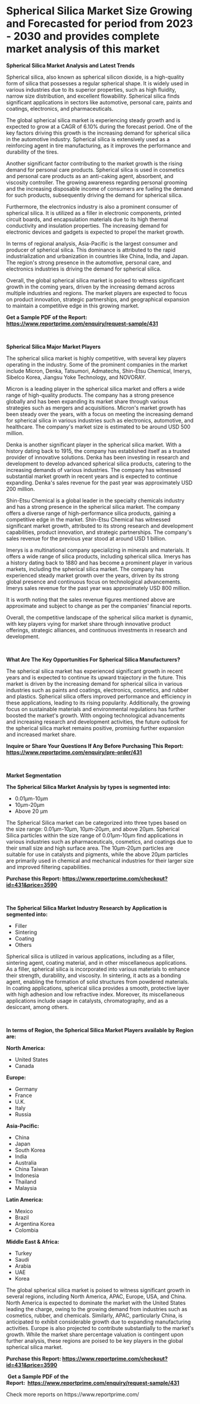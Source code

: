 <p><h1>Spherical Silica Market Size Growing and Forecasted for period from 2023 - 2030 and provides complete market analysis of this market</h1></p><p><strong>Spherical Silica Market Analysis and Latest Trends</strong></p>
<p><p>Spherical silica, also known as spherical silicon dioxide, is a high-quality form of silica that possesses a regular spherical shape. It is widely used in various industries due to its superior properties, such as high fluidity, narrow size distribution, and excellent flowability. Spherical silica finds significant applications in sectors like automotive, personal care, paints and coatings, electronics, and pharmaceuticals.</p><p>The global spherical silica market is experiencing steady growth and is expected to grow at a CAGR of 6.10% during the forecast period. One of the key factors driving this growth is the increasing demand for spherical silica in the automotive industry. Spherical silica is extensively used as a reinforcing agent in tire manufacturing, as it improves the performance and durability of the tires.</p><p>Another significant factor contributing to the market growth is the rising demand for personal care products. Spherical silica is used in cosmetics and personal care products as an anti-caking agent, absorbent, and viscosity controller. The growing awareness regarding personal grooming and the increasing disposable income of consumers are fueling the demand for such products, subsequently driving the demand for spherical silica.</p><p>Furthermore, the electronics industry is also a prominent consumer of spherical silica. It is utilized as a filler in electronic components, printed circuit boards, and encapsulation materials due to its high thermal conductivity and insulation properties. The increasing demand for electronic devices and gadgets is expected to propel the market growth.</p><p>In terms of regional analysis, Asia-Pacific is the largest consumer and producer of spherical silica. This dominance is attributed to the rapid industrialization and urbanization in countries like China, India, and Japan. The region's strong presence in the automotive, personal care, and electronics industries is driving the demand for spherical silica.</p><p>Overall, the global spherical silica market is poised to witness significant growth in the coming years, driven by the increasing demand across multiple industries and regions. The market players are expected to focus on product innovation, strategic partnerships, and geographical expansion to maintain a competitive edge in this growing market.</p></p>
<p><strong>Get a Sample PDF of the Report:&nbsp; <a href="https://www.reportprime.com/enquiry/request-sample/431">https://www.reportprime.com/enquiry/request-sample/431</a></strong></p>
<p>&nbsp;</p>
<p><strong>Spherical Silica Major Market Players</strong></p>
<p><p>The spherical silica market is highly competitive, with several key players operating in the industry. Some of the prominent companies in the market include Micron, Denka, Tatsumori, Admatechs, Shin-Etsu Chemical, Imerys, Sibelco Korea, Jiangsu Yoke Technology, and NOVORAY.</p><p>Micron is a leading player in the spherical silica market and offers a wide range of high-quality products. The company has a strong presence globally and has been expanding its market share through various strategies such as mergers and acquisitions. Micron's market growth has been steady over the years, with a focus on meeting the increasing demand for spherical silica in various industries such as electronics, automotive, and healthcare. The company's market size is estimated to be around USD 500 million.</p><p>Denka is another significant player in the spherical silica market. With a history dating back to 1915, the company has established itself as a trusted provider of innovative solutions. Denka has been investing in research and development to develop advanced spherical silica products, catering to the increasing demands of various industries. The company has witnessed substantial market growth in recent years and is expected to continue expanding. Denka's sales revenue for the past year was approximately USD 200 million.</p><p>Shin-Etsu Chemical is a global leader in the specialty chemicals industry and has a strong presence in the spherical silica market. The company offers a diverse range of high-performance silica products, gaining a competitive edge in the market. Shin-Etsu Chemical has witnessed significant market growth, attributed to its strong research and development capabilities, product innovation, and strategic partnerships. The company's sales revenue for the previous year stood at around USD 1 billion.</p><p>Imerys is a multinational company specializing in minerals and materials. It offers a wide range of silica products, including spherical silica. Imerys has a history dating back to 1880 and has become a prominent player in various markets, including the spherical silica market. The company has experienced steady market growth over the years, driven by its strong global presence and continuous focus on technological advancements. Imerys sales revenue for the past year was approximately USD 800 million.</p><p>It is worth noting that the sales revenue figures mentioned above are approximate and subject to change as per the companies' financial reports.</p><p>Overall, the competitive landscape of the spherical silica market is dynamic, with key players vying for market share through innovative product offerings, strategic alliances, and continuous investments in research and development.</p></p>
<p>&nbsp;</p>
<p><strong>What Are The Key Opportunities For Spherical Silica Manufacturers?</strong></p>
<p><p>The spherical silica market has experienced significant growth in recent years and is expected to continue its upward trajectory in the future. This market is driven by the increasing demand for spherical silica in various industries such as paints and coatings, electronics, cosmetics, and rubber and plastics. Spherical silica offers improved performance and efficiency in these applications, leading to its rising popularity. Additionally, the growing focus on sustainable materials and environmental regulations has further boosted the market's growth. With ongoing technological advancements and increasing research and development activities, the future outlook for the spherical silica market remains positive, promising further expansion and increased market share.</p></p>
<p><strong>Inquire or Share Your Questions If Any Before Purchasing This Report: <a href="https://www.reportprime.com/enquiry/pre-order/431">https://www.reportprime.com/enquiry/pre-order/431</a></strong></p>
<p>&nbsp;</p>
<p><strong>Market Segmentation</strong></p>
<p><strong>The Spherical Silica Market Analysis by types is segmented into:</strong></p>
<p><ul><li>0.01μm-10μm</li><li>10μm-20μm</li><li>Above 20 μm</li></ul></p>
<p><p>The Spherical Silica market can be categorized into three types based on the size range: 0.01μm-10μm, 10μm-20μm, and above 20μm. Spherical Silica particles within the size range of 0.01μm-10μm find applications in various industries such as pharmaceuticals, cosmetics, and coatings due to their small size and high surface area. The 10μm-20μm particles are suitable for use in catalysts and pigments, while the above 20μm particles are primarily used in chemical and mechanical industries for their larger size and improved filtering capabilities.</p></p>
<p><strong>Purchase this Report:&nbsp;<a href="https://www.reportprime.com/checkout?id=431&price=3590">https://www.reportprime.com/checkout?id=431&price=3590</a></strong></p>
<p>&nbsp;</p>
<p><strong>The Spherical Silica Market Industry Research by Application is segmented into:</strong></p>
<p><ul><li>Filler</li><li>Sintering</li><li>Coating</li><li>Others</li></ul></p>
<p><p>Spherical silica is utilized in various applications, including as a filler, sintering agent, coating material, and in other miscellaneous applications. As a filler, spherical silica is incorporated into various materials to enhance their strength, durability, and viscosity. In sintering, it acts as a bonding agent, enabling the formation of solid structures from powdered materials. In coating applications, spherical silica provides a smooth, protective layer with high adhesion and low refractive index. Moreover, its miscellaneous applications include usage in catalysts, chromatography, and as a desiccant, among others.</p></p>
<p>&nbsp;</p>
<p><strong>In terms of Region, the Spherical Silica Market Players available by Region are:</strong></p>
<p>
    <p> <strong> North America: </strong>
        <ul>
            <li>United States</li>
            <li>Canada</li>
        </ul>
        </p> 
    <p> <strong> Europe: </strong>
        <ul>
            <li>Germany</li>
            <li>France</li>
            <li>U.K.</li>
            <li>Italy</li>
            <li>Russia</li>
        </ul>
        </p> 
    <p> <strong> Asia-Pacific: </strong>
        <ul>
            <li>China</li>
            <li>Japan</li>
            <li>South Korea</li>
            <li>India</li>
            <li>Australia</li>
            <li>China Taiwan</li>
            <li>Indonesia</li>
            <li>Thailand</li>
            <li>Malaysia</li>
        </ul>
        </p> 
    <p> <strong> Latin America: </strong>
        <ul>
            <li>Mexico</li>
            <li>Brazil</li>
            <li>Argentina Korea</li>
            <li>Colombia</li>
        </ul>
        </p> 
    <p> <strong> Middle East & Africa: </strong>
        <ul>
            <li>Turkey</li>
            <li>Saudi</li>
            <li>Arabia</li>
            <li>UAE</li>
            <li>Korea</li>
        </ul>
    </p>
    </p>
<p><p>The global spherical silica market is poised to witness significant growth in several regions, including North America, APAC, Europe, USA, and China. North America is expected to dominate the market with the United States leading the charge, owing to the growing demand from industries such as cosmetics, rubber, and chemicals. Similarly, APAC, particularly China, is anticipated to exhibit considerable growth due to expanding manufacturing activities. Europe is also projected to contribute substantially to the market's growth. While the market share percentage valuation is contingent upon further analysis, these regions are poised to be key players in the global spherical silica market.</p></p>
<p><strong>Purchase this Report: <a href="https://www.reportprime.com/checkout?id=431&price=3590">https://www.reportprime.com/checkout?id=431&price=3590</a></strong></p>
<p>&nbsp;<strong>Get a Sample PDF of the Report:&nbsp;&nbsp;<a href="https://www.reportprime.com/enquiry/request-sample/431">https://www.reportprime.com/enquiry/request-sample/431</a></strong></p>
<p><strong></strong></p>
<p>Check more reports on https://www.reportprime.com/</p>